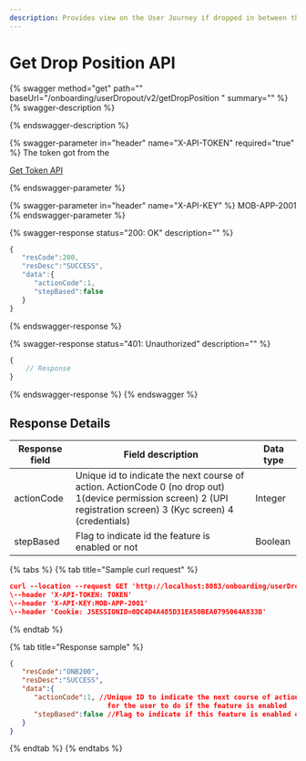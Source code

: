 ```yaml
---
description: Provides view on the User Journey if dropped in between the Registration flow
---
```


# Get Drop Position API



{% swagger method="get" path="" baseUrl="<domain>/onboarding/userDropout/v2/getDropPosition " summary="" %}
{% swagger-description %}

{% endswagger-description %}

{% swagger-parameter in="header" name="X-API-TOKEN" required="true" %}
The token got from the  

[Get Token API](../../../../version-1/customer-on-boarding/common-apis/get-app-token-api.md)


{% endswagger-parameter %}

{% swagger-parameter in="header" name="X-API-KEY" %}
MOB-APP-2001
{% endswagger-parameter %}

{% swagger-response status="200: OK" description="" %}
```javascript
{
   "resCode":200,
   "resDesc":"SUCCESS",
   "data":{
      "actionCode":1,
      "stepBased":false
   }
}
```
{% endswagger-response %}

{% swagger-response status="401: Unauthorized" description="" %}
```javascript
{
    // Response
}
```
{% endswagger-response %}
{% endswagger %}

## Response Details

| Response field | Field description                                                                                                                                                  | Data type |
| -------------- | ------------------------------------------------------------------------------------------------------------------------------------------------------------------ | --------- |
| actionCode     | Unique id to indicate the next course of action. ActionCode 0 (no drop out) 1(device permission screen) 2 (UPI registration screen) 3 (Kyc screen) 4 (credentials) | Integer   |
| stepBased      | Flag to indicate id the feature is enabled or not                                                                                                                  | Boolean   |

{% tabs %}
{% tab title="Sample curl request" %}
```json
curl --location --request GET 'http://localhost:8083/onboarding/userDropout/getDropPosition/v1 ' \
\--header 'X-API-TOKEN: TOKEN'
\--header 'X-API-KEY:MOB-APP-2001'
\--header 'Cookie: JSESSIONID=0DC4D4A485D31EA50BEA0795064A833B'
```
{% endtab %}

{% tab title="Response sample" %}
```json
{
   "resCode":"ONB200",
   "resDesc":"SUCCESS",
   "data":{
      "actionCode":1, //Unique ID to indicate the next course of action 
                        for the user to do if the feature is enabled
      "stepBased":false //Flag to indicate if this feature is enabled or not
   }
}
```
{% endtab %}
{% endtabs %}
